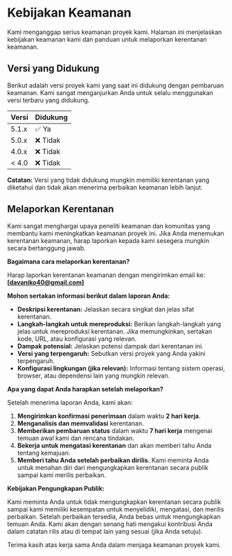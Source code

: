 # Kebijakan Keamanan

Kami menganggap serius keamanan proyek kami. Halaman ini menjelaskan kebijakan keamanan kami dan panduan untuk melaporkan kerentanan keamanan.

## Versi yang Didukung

Berikut adalah versi proyek kami yang saat ini didukung dengan pembaruan keamanan. Kami sangat menganjurkan Anda untuk selalu menggunakan versi terbaru yang didukung.

| Versi | Didukung |
| :---- | :------- |
| 5.1.x | ✅ Ya      |
| 5.0.x | ❌ Tidak   |
| 4.0.x | ❌ Tidak   |
| < 4.0 | ❌ Tidak   |

**Catatan:** Versi yang tidak didukung mungkin memiliki kerentanan yang diketahui dan tidak akan menerima perbaikan keamanan lebih lanjut.

## Melaporkan Kerentanan

Kami sangat menghargai upaya peneliti keamanan dan komunitas yang membantu kami meningkatkan keamanan proyek ini. Jika Anda menemukan kerentanan keamanan, harap laporkan kepada kami sesegera mungkin secara bertanggung jawab.

**Bagaimana cara melaporkan kerentanan?**

Harap laporkan kerentanan keamanan dengan mengirimkan email ke: **[davaniko40@gmail.com]**

**Mohon sertakan informasi berikut dalam laporan Anda:**

* **Deskripsi kerentanan:** Jelaskan secara singkat dan jelas sifat kerentanan.
* **Langkah-langkah untuk mereproduksi:** Berikan langkah-langkah yang jelas untuk mereproduksi kerentanan. Jika memungkinkan, sertakan kode, URL, atau konfigurasi yang relevan.
* **Dampak potensial:** Jelaskan potensi dampak dari kerentanan ini.
* **Versi yang terpengaruh:** Sebutkan versi proyek yang Anda yakini terpengaruh.
* **Konfigurasi lingkungan (jika relevan):** Informasi tentang sistem operasi, browser, atau dependensi lain yang mungkin relevan.

**Apa yang dapat Anda harapkan setelah melaporkan?**

Setelah menerima laporan Anda, kami akan:

1.  **Mengirimkan konfirmasi penerimaan** dalam waktu **2 hari kerja**.
2.  **Menganalisis dan memvalidasi** kerentanan.
3.  **Memberikan pembaruan status** dalam waktu **7 hari kerja** mengenai temuan awal kami dan rencana tindakan.
4.  **Bekerja untuk mengatasi kerentanan** dan akan memberi tahu Anda tentang kemajuan.
5.  **Memberi tahu Anda setelah perbaikan dirilis.** Kami meminta Anda untuk menahan diri dari mengungkapkan kerentanan secara publik sampai kami merilis perbaikan.

**Kebijakan Pengungkapan Publik:**

Kami meminta Anda untuk tidak mengungkapkan kerentanan secara publik sampai kami memiliki kesempatan untuk menyelidiki, mengatasi, dan merilis perbaikan. Setelah perbaikan tersedia, Anda bebas untuk mengungkapkan temuan Anda. Kami akan dengan senang hati mengakui kontribusi Anda dalam catatan rilis atau di tempat lain yang sesuai (jika Anda setuju).

Terima kasih atas kerja sama Anda dalam menjaga keamanan proyek kami.
